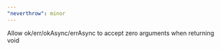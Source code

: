 ```yaml
---
"neverthrow": minor
---
```


Allow ok/err/okAsync/errAsync to accept zero arguments when returning void
